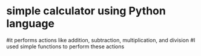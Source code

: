 # simple calculator using Python language
#it performs actions like addition, subtraction, multiplication, and division
#I used simple functions to perform these actions
